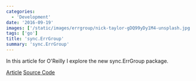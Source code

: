 ```yaml
---
categories:
  - 'Development'
date: '2016-09-19'
images: ['/static/images/errgroup/nick-taylor-gDQ99yDy1M4-unsplash.jpg']
tags: ['go']
title: 'sync.ErrGroup'
summary: 'sync.ErrGroup'
---
```


In this article for O'Reilly I explore the new sync.ErrGroup package.

[Article](https://www.oreilly.com/learning/run-strikingly-fast-parallel-file-searches-in-go-with-sync-errgroup)
[Source Code](https://github.com/bketelsen/gogrep)
